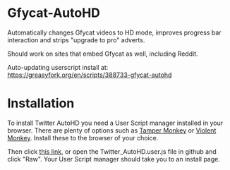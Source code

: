 # Gfycat-AutoHD
Automatically changes Gfycat videos to HD mode, improves progress bar interaction and strips "upgrade to pro" adverts.

Should work on sites that embed Gfycat as well, including Reddit.

Auto-updating userscript install at: https://greasyfork.org/en/scripts/388733-gfycat-autohd

# Installation
To install Twitter AutoHD you need a User Script manager installed in your browser. There are plenty of options such as [Tamper Monkey](https://www.tampermonkey.net/) or [Violent Monkey](https://github.com/violentmonkey/violentmonkey). Install these to the browser of your choice.

Then click [this link](https://github.com/Invertex/Twitter-AutoHD/raw/master/Twitter_AutoHD.user.js), or open the Twitter_AutoHD.user.js file in github and click "Raw". Your User Script manager should take you to an install page.
